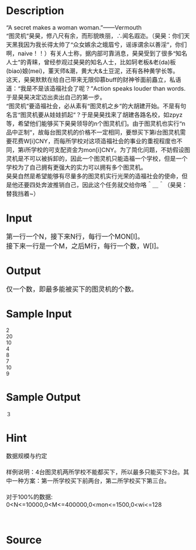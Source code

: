 
# Description

<div class="content"><p><span style="font-size: medium">“A secret makes a woman woman.”——Vermouth<br/>
“图灵机”昊昊，修八尺有余，而形貌昳丽，∴闻名遐迩。（昊昊：你们天天黑我因为我长得太帅了“众女嫉余之蛾眉兮，谣诼谓余以善淫”，你们啊，naive！！）有关人士称，据内部可靠消息，昊昊受到了很多“知名人士”的青睐，曾经参观过昊昊的知名人士，比如轲老板&amp;老(da)板(biao)娘(mei)，董天师&amp;潮，黄大大&amp;土豆泥，还有各种黄学长等。<br/>
这天，昊昊默默在给自己带来无限仰慕buff的财神爷面前矗立，私语道：“我是不是该造福社会了呢？”Action speaks louder than words.于是昊昊决定迈出卖出自己的第一步。<br/>
“图灵机”要造福社会，必从素有“图灵机之乡”的大胡建开始。不是有句名言“图灵机要从娃娃抓起”？于是昊昊找来了胡建各路名校，如zpyz等，希望他们能够买下昊昊领导的n个图灵机们。由于图灵机也实行“n品中正制”，故每台图灵机的价格不一定相同，要想买下第i台图灵机需要花费W[i]CNY，而每所学校对这项造福社会的事业的重视程度也不同，第i所学校的可支配资金为mon[i]CNY。为了简化问题，不妨假设图灵机是不可以被拆卸的，因此一个图灵机只能造福一个学校，但是一个学校为了自己拥有更强大的实力可以拥有多个图灵机。<br/>
昊昊自然是希望能够有尽量多的图灵机实行光荣的造福社会的使命，但是他还要四处奔波推销自己，因此这个任务就交给你咯＾＿＾（昊昊：替我挡着~）<br/>
</span></p></div>

# Input

<div class="content"><p><font size="4">第一行一个N，接下来N行，每行一个MON[I]。<br/>
接下来一行是一个M，之后M行，每行一个数，W[I]。<br/>
</font></p></div>

# Output

<div class="content"><p><font size="4">仅一个数，即最多能被买下的图灵机的个数。<br/>
</font></p></div>

# Sample Input

<div class="content"><span class="sampledata">2<br/>
20<br/>
10<br/>
4<br/>
8<br/>
7<br/>
10<br/>
9<br/>
</span></div>

# Sample Output

<div class="content"><span class="sampledata">３<br/>
</span></div>

# Hint

<div class="content"><p></p><p><span style="font-size: medium">数据规模与约定<br/><br/>
样例说明：4台图灵机两所学校不能都买下，所以最多只能买下3台。其中一种方案：第一所学校买下前两台，第二所学校买下第三台。<br/><br/>
对于100%的数据:  0&lt;N&lt;=10000,0&lt;M&lt;=400000,0&lt;mon&lt;=1500,0&lt;wi&lt;=128</span></p><br/>
<p></p><p></p></div>

# Source

<div class="content"><p><a href="problemset.php?search="></a></p></div>

